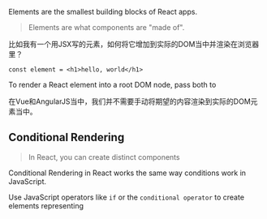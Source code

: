 Elements are the smallest building blocks of React apps.

> Elements are what components are "made of".

比如我有一个用JSX写的元素，如何将它增加到实际的DOM当中并渲染在浏览器里？

    const element = <h1>hello, world</h1>
    
To render a React element into a root DOM node, pass both to 

在Vue和AngularJS当中，我们并不需要手动将期望的内容渲染到实际的DOM元素当中。

## Conditional Rendering

> In React, you can create distinct components 

Conditional Rendering in React works the same way conditions work in JavaScript.

Use JavaScript operators like `if` or the `conditional operator` to create elements representing